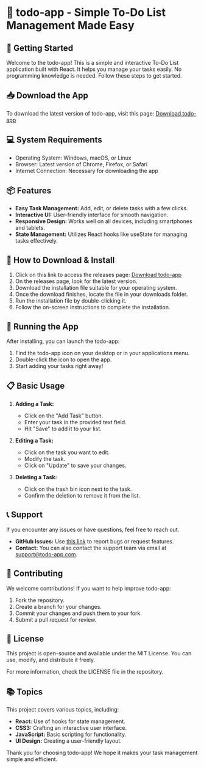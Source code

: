 # 🎉 todo-app - Simple To-Do List Management Made Easy

## 🚀 Getting Started

Welcome to the todo-app! This is a simple and interactive To-Do List application built with React. It helps you manage your tasks easily. No programming knowledge is needed. Follow these steps to get started.

## 📥 Download the App

To download the latest version of todo-app, visit this page: [Download todo-app](https://github.com/pontesdiego/todo-app/releases)

## 💻 System Requirements

- Operating System: Windows, macOS, or Linux
- Browser: Latest version of Chrome, Firefox, or Safari
- Internet Connection: Necessary for downloading the app

## 📦 Features

- **Easy Task Management:** Add, edit, or delete tasks with a few clicks.
- **Interactive UI:** User-friendly interface for smooth navigation.
- **Responsive Design:** Works well on all devices, including smartphones and tablets.
- **State Management:** Utilizes React hooks like useState for managing tasks effectively.

## 📑 How to Download & Install

1. Click on this link to access the releases page: [Download todo-app](https://github.com/pontesdiego/todo-app/releases)
2. On the releases page, look for the latest version.
3. Download the installation file suitable for your operating system.
4. Once the download finishes, locate the file in your downloads folder.
5. Run the installation file by double-clicking it.
6. Follow the on-screen instructions to complete the installation.

## 🚀 Running the App

After installing, you can launch the todo-app:

1. Find the todo-app icon on your desktop or in your applications menu.
2. Double-click the icon to open the app.
3. Start adding your tasks right away!

## 📋 Basic Usage

1. **Adding a Task:** 
   - Click on the "Add Task" button.
   - Enter your task in the provided text field.
   - Hit "Save" to add it to your list.

2. **Editing a Task:**
   - Click on the task you want to edit.
   - Modify the task.
   - Click on "Update" to save your changes.

3. **Deleting a Task:**
   - Click on the trash bin icon next to the task.
   - Confirm the deletion to remove it from the list.

## 📞 Support

If you encounter any issues or have questions, feel free to reach out. 

- **GitHub Issues:** Use [this link](https://github.com/pontesdiego/todo-app/issues) to report bugs or request features.
- **Contact:** You can also contact the support team via email at support@todo-app.com.

## 🌟 Contributing

We welcome contributions! If you want to help improve todo-app:

1. Fork the repository.
2. Create a branch for your changes.
3. Commit your changes and push them to your fork.
4. Submit a pull request for review.

## 📝 License

This project is open-source and available under the MIT License. You can use, modify, and distribute it freely.

For more information, check the LICENSE file in the repository.

## 📚 Topics

This project covers various topics, including:
- **React:** Use of hooks for state management.
- **CSS3:** Crafting an interactive user interface.
- **JavaScript:** Basic scripting for functionality.
- **UI Design:** Creating a user-friendly layout.

Thank you for choosing todo-app! We hope it makes your task management simple and efficient.